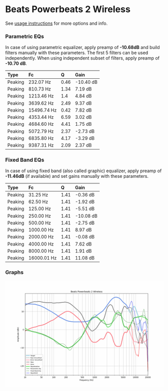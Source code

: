 # Beats Powerbeats 2 Wireless
See [usage instructions](https://github.com/jaakkopasanen/AutoEq#usage) for more options and info.

### Parametric EQs
In case of using parametric equalizer, apply preamp of **-10.68dB** and build filters manually
with these parameters. The first 5 filters can be used independently.
When using independent subset of filters, apply preamp of **-10.70 dB**.

| Type    | Fc          |    Q | Gain      |
|:--------|:------------|:-----|:----------|
| Peaking | 232.07 Hz   | 0.46 | -10.40 dB |
| Peaking | 810.73 Hz   | 1.34 | 7.19 dB   |
| Peaking | 1213.46 Hz  | 1.4  | 4.84 dB   |
| Peaking | 3639.62 Hz  | 2.49 | 9.37 dB   |
| Peaking | 15496.74 Hz | 0.42 | 7.82 dB   |
| Peaking | 4353.44 Hz  | 6.59 | 3.02 dB   |
| Peaking | 4684.60 Hz  | 4.41 | 1.75 dB   |
| Peaking | 5072.79 Hz  | 2.37 | -2.73 dB  |
| Peaking | 6835.80 Hz  | 4.17 | -3.29 dB  |
| Peaking | 9387.31 Hz  | 2.09 | 2.37 dB   |

### Fixed Band EQs
In case of using fixed band (also called graphic) equalizer, apply preamp of **-11.46dB**
(if available) and set gains manually with these parameters.

| Type    | Fc          |    Q | Gain      |
|:--------|:------------|:-----|:----------|
| Peaking | 31.25 Hz    | 1.41 | -0.36 dB  |
| Peaking | 62.50 Hz    | 1.41 | -1.92 dB  |
| Peaking | 125.00 Hz   | 1.41 | -5.51 dB  |
| Peaking | 250.00 Hz   | 1.41 | -10.08 dB |
| Peaking | 500.00 Hz   | 1.41 | -2.75 dB  |
| Peaking | 1000.00 Hz  | 1.41 | 8.97 dB   |
| Peaking | 2000.00 Hz  | 1.41 | -0.08 dB  |
| Peaking | 4000.00 Hz  | 1.41 | 7.62 dB   |
| Peaking | 8000.00 Hz  | 1.41 | 1.91 dB   |
| Peaking | 16000.01 Hz | 1.41 | 11.08 dB  |

### Graphs
![](./Beats%20Powerbeats%202%20Wireless.png)